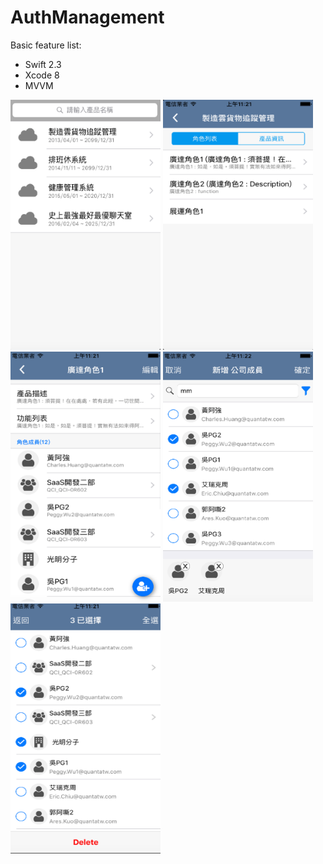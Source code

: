 # AuthManagement

Basic feature list:

 * Swift 2.3
 * Xcode 8
 * MVVM

<img src="1_company.png" height="400" width="240">
<img src="2_roleList.png" height="400" width="240">
<img src="3_roleMembers.png" height="400" width="240">
<img src="4_addRole.png" height="400" width="240">
<img src="5_deleteRole.png" height="400" width="240">
